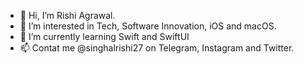 - 👋 Hi, I’m Rishi Agrawal.
- 👀 I’m interested in Tech, Software Innovation, iOS and macOS.
- 🌱 I’m currently learning Swift and SwiftUI
- 📫 Contat me @singhalrishi27 on Telegram, Instagram and Twitter.

<!---
singhalrishi27/singhalrishi27 is a ✨ special ✨ repository because its `README.md` (this file) appears on your GitHub profile.
You can click the Preview link to take a look at your changes.
--->
